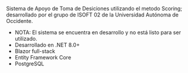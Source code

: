 Sistema de Apoyo de Toma de Desiciones utilizando el metodo Scoring; desarrollado por el grupo de ISOFT 02 de la Universidad Autónoma de Occidente.

- NOTA: El sistema se encuentra en desarrollo y no está listo para ser utilizado.
- Desarrollado en .NET 8.0+
- Blazor full-stack
- Entity Framework Core
- PostgreSQL
